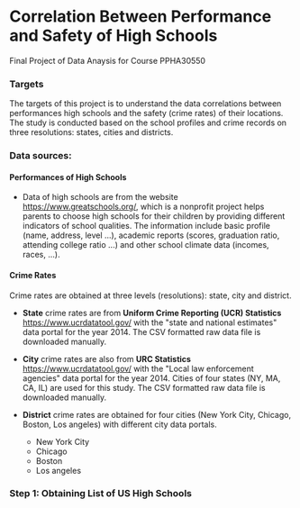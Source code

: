 # Correlation Between Performance and Safety of High Schools
Final Project of Data Anaysis for Course PPHA30550

### Targets

The targets of this project is to understand the data correlations between performances high schools and the safety (crime rates) of their locations. The study is conducted based on the school profiles and crime records on three resolutions: states, cities and districts.

### Data sources:

#### Performances of High Schools

* Data of high schools are from the website https://www.greatschools.org/, which is a nonprofit project helps parents to choose high schools for their children by providing different indicators of school qualities. The information include basic profile (name, address, level ...), academic reports (scores, graduation ratio, attending college ratio ...) and other school climate data (incomes, races, ...).

#### Crime Rates

Crime rates are obtained at three levels (resolutions): state, city and district.

* **State** crime rates are from **Uniform Crime Reporting (UCR) Statistics** https://www.ucrdatatool.gov/ with the "state and national estimates" data portal for the year 2014. The CSV formatted raw data file is downloaded manually.

* **City** crime rates are also from **URC Statistics** https://www.ucrdatatool.gov/ with the "Local law enforcement agencies" data portal for the year 2014. Cities of four states (NY, MA, CA, IL) are used for this study. The CSV formatted raw data file is downloaded manually.

* **District** crime rates are obtained for four cities (New York City, Chicago, Boston, Los angeles) with different city data portals.
  * New York City
  * Chicago
  * Boston
  * Los angeles

### Step 1: Obtaining List of US High Schools
